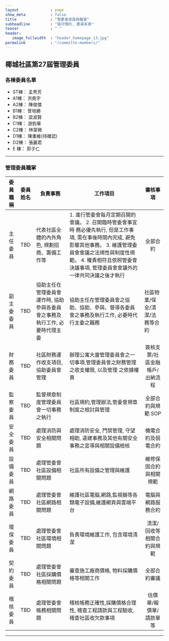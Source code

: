 ```yaml
---
layout              : page
show_meta           : false
title               : "管委會成員與職掌"
subheadline         : "恪守規約, 委員有責"
teaser              : " "
header:
   image_fullwidth  : "header_homepage_13.jpg"
permalink           : "/committe-members/"
---
```


## 椰城社區第27屆管理委員

### 各棟委員名單
* ST棟： 孟秀芳
* A1棟： 洪堯宇
* A2棟： 陳俊傑
* B1棟： 曾培勝
* B2棟： 梁淑賢
* C1棟： 游鈞華
* C2棟： 林翠微
* D1棟： 陳重維(待確認)
* D2棟： 張麗君
* E 棟： 郭子仁

---
### 管理委員職掌
<table>
<thead>
<tr>
<th><div align="center"> <strong> 委員職稱 </strong></div></th>
<th><div align="center"> <strong> 委員姓名 </strong></div></th>   
<th><div align="center"> <strong> 負責事務 </strong></div></th>
<th><div align="center"> <strong> 工作項目 </strong> </div></th>
<th><div align="center"> <strong> 審核事項 </strong></div></th>
</tr>
</thead>
<tbody>

<tr>
<td><div align="center"> 主任委員 </div></td>
<td><div align="center"> TBD </div></td>   
<td><div align="left"> 代表社區全體的內外角色, 規劃招商、籌備工作等</div></td>
<td><div align="left"> 1. 進行管委會每月定期召開的會議。
2. 召開臨時管委會事宜時 務必優先執行, 但是工作事項, 需在事後時間內完成, 避免影響其他事務。
3. 維護管理委員會會議之法規性與制度性規範。
4. 權責相符且依照管委會決議事項, 管理委員會會議外的一律共同決議之後才執行</div></td>
<td><div align="center"> 全部合約 </div></td>
</tr>

<tr>
<td><div align="center"> 副主委委員 </div></td>
<td><div align="center"> TBD </div></td> 
<td><div align="left"> 協助主任在管理委員會運作時, 協助參與各委員會之事務及執行工作, 必要時代理主委</div></td>
<td><div align="left"> 協助主任在管理委員會之協助、協助、參與、督導各委員會之事務及執行工作, 必要時代行主委之職務</div></td>
<td><div align="left"> 社區物業/保全/清潔/法務等合約 </div></td>
</tr>

<tr>
<td><div align="center"> 財務委員 </div></td>
<td><div align="center"> TBD </div></td>    
<td><div align="left"> 社區財務運作收支項目,協助委員會管理</div></td>
<td><div align="left"> 辦理公寓大廈管理委員會之一切事項,管理委員會之財務管理 之收支權限, 以及管理 之依據權責</div></td>
<td><div align="center"> 簽核支票/社區金融帳戶/出納流程 </div></td>
</tr>

<tr>
<td><div align="center"> 監察委員 </div></td>
<td><div align="center"> TBD </div></td> 
<td><div align="left"> 監督規章制度管理委員會一切事務之執行</div></td>
<td><div align="left"> 社區規約,管理辦法,管委會規章制度之檢討與管理</div></td>
<td><div align="center"> 全部合約與規範 SOP </div></td>
</tr>

<tr>
<td><div align="center"> 安全委員 </div></td>
<td><div align="center"> TBD </div></td>       
<td><div align="left"> 處理消防與安全相關問題 </div></td>
<td><div align="left"> 處理消防安全, 門禁管理, 守望相助, 違建事務及其他有關安全事務之宣導與相關設備檢核 </div></td>
<td><div align="center"> 機電合約及弱電合約 </div></td>   
</tr>

<tr>
<td><div align="center"> 設備委員 </div></td>
<td><div align="center"> TBD </div></td>       
<td><div align="left"> 處理管委會社區設備相關問題 </div></td>
<td><div align="left"> 社區所有設備之管理與維護 </div></td>
<td><div align="center"> 維修保固合約與相關規範 </div></td>
</tr>
   
<tr>
<td><div align="center"> 網路委員 </div></td>
<td><div align="center"> TBD </div></td>       
<td><div align="left"> 處理管委會社區網路相關問題</div></td>
<td><div align="left"> 維護社區電腦,網路,監視器等各類電子設備,維護網頁與雲端平台</div></td>
<td><div align="center"> 電腦與網路服務合約 </div></td>
</tr>
   
<tr>
<td><div align="center"> 環保委員 </div></td>
<td><div align="center"> TBD </div></td>       
<td><div align="left"> 處理管委會社區環境相關問題 </div></td>
<td><div align="left"> 負責環境維護工作, 包含環境清潔</div></td>
<td><div align="center"> 清潔/回收等相關合約與規範 </div></td>
</tr>
   
<tr>
<td><div align="center"> 契約委員 </div></td>
<td><div align="center"> TBD </div></td>       
<td><div align="left"> 處理管委會社區採購價格相關問題</div></td>
<td><div align="left"> 審查施工廠商價格, 物料採購價格等相關工作</div></td>
<td><div align="center"> 全部合約審議 </div></td>
</tr>
   
<tr>
<td><div align="center"> 稽核委員 </div></td>
<td><div align="center"> TBD </div></td>       
<td><div align="left"> 處理管委會帳務相關問題</div></td>
<td><div align="left"> 稽核帳務正確性,採購價格合理性, 稽查工程請款與工程驗收, 稽查社區收欠款事項 </div></td>
<td><div align="center"> 估價單/報價單/請款單等 </div></td>
</tr>
</table>

---




